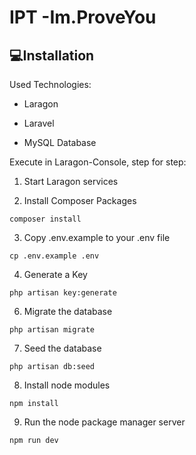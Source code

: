 # IPT -Im.ProveYou

## 💻Installation

Used Technologies:

* Laragon
* Laravel

* MySQL Database

Execute in Laragon-Console, step for step:
1. Start Laragon services

2. Install Composer Packages

```
composer install
```

3. Copy .env.example to your .env file

```
cp .env.example .env
```

4. Generate a Key

```
php artisan key:generate
```

6. Migrate the database

```
php artisan migrate
```
7. Seed the database
```
php artisan db:seed
```

8. Install node modules

```
npm install
```

9. Run the node package manager server
```
npm run dev
```
